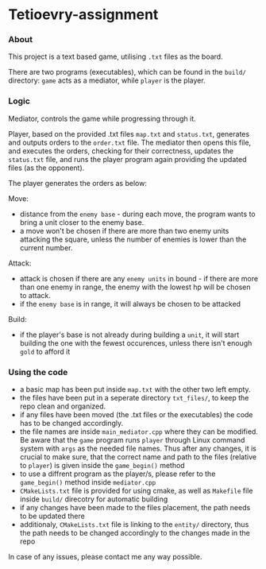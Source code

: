 # Tetioevry-assignment
### About
This project is a text based game, utilising `.txt` files as the board.

There are two programs (executables), which can be found in the `build/` directory: `game` acts as a mediator, while `player` is the player.

### Logic
Mediator, controls the game while progressing through it.

Player, based on the provided .txt files `map.txt` and `status.txt`, generates and outputs orders to the `order.txt` file.
The mediator then opens this file, and executes the orders, checking for their correctness, updates the `status.txt` file, and runs the player program again providing the updated files (as the opponent).

The player generates the orders as below:

Move:
* distance from the `enemy base` - during each move, the program wants to bring a unit closer to the enemy base.
* a move won't be chosen if there are more than two enemy units attacking the square, unless the number of enemies is lower than the current number.

Attack:
* attack is chosen if there are any `enemy units` in bound - if there are more than one enemy in range, the enemy with the lowest hp will be chosen to attack.
* if the `enemy base` is in range, it will always be chosen to be attacked

Build:
* if the player's base is not already during building a `unit`, it will start building the one with the fewest occurences, unless there isn't enough `gold` to afford it

### Using the code
* a basic map has been put inside `map.txt` with the other two left empty.
* the files have been put in a seperate directory `txt_files/`, to keep the repo clean and organized.
* if any files have been moved (the .txt files or the executables) the code has to be changed accordingly. 
* the file names are inside `main_mediator.cpp` where they can be modified. Be aware that the `game` program runs `player` through Linux command system with `args` as the needed file names. Thus after any changes, it is crucial to make sure, that the correct name and path to the files (relative to `player`) is given inside the `game_begin()` method
* to use a diffrent program as the player/s, please refer to the `game_begin()` method inside `mediator.cpp`
* `CMakeLists.txt` file is provided for using cmake, as well as `Makefile` file inside `build/` direcotry for automatic building
* if any changes have been made to the files placement, the path needs to be updated there
* additionaly, `CMakeLists.txt` file is linking to the `entity/` directory, thus the path needs to be changed accordingly to the changes made in the repo

In case of any issues, please contact me any way possible.
